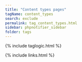 ```yaml
---
title: "Content types pages"
tagName: content_types
search: exclude
permalink: tag_content_types.html
sidebar: phpnotifier_sidebar
folder: tags
---
```

{% include taglogic.html %}

{% include links.html %}

